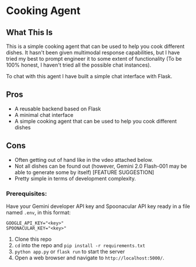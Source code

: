 # Cooking Agent

## What This Is
This is a simple cooking agent that can be used to help you cook different dishes. It hasn't been given multimodal response capabilities, but I have tried my best to prompt engineer it to some extent of functionality (To be 100% honest, I haven't tried all the possible chat instances).

To chat with this agent I have built a simple chat interface with Flask.

## Pros
- A reusable backend based on Flask
- A minimal chat interface
- A simple cooking agent that can be used to help you cook different dishes

## Cons
- Often getting out of hand like in the vdeo attached below.
- Not all dishes can be found out (however, Gemini 2.0 Flash-001 may be able to generate some by itself) [FEATURE SUGGESTION]
- Pretty simple in terms of development complexity.

### Prerequisites:
Have your Gemini developer API key and Spoonacular API key ready in a file named `.env`, in this format:
```
GOOGLE_API_KEY="<key>"
SPOONACULAR_KEY="<key>"
```
1. Clone this repo
2. `cd` into the repo and `pip install -r requirements.txt`
3. `python app.py` or `flask run` to start the server
4. Open a web browser and navigate to `http://localhost:5000/`.